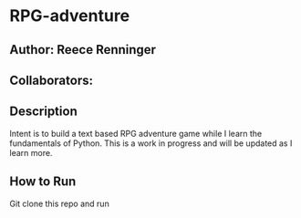 # RPG-adventure

## Author: Reece Renninger

## Collaborators:

## Description

Intent is to build a text based RPG adventure game while I learn the fundamentals of Python.  This is a work in progress and will be updated as I learn more. 

## How to Run
Git clone this repo and run 